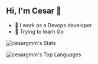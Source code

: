 ## Hi, I'm Cesar 👋

- 🔭 I work as a Devops developer
- 🌱 Trying to learn Go

![cesargmm's Stats](https://github-readme-stats.vercel.app/api?username=cesargmm&theme=ayu-mirage&show_icons=true&hide_border=true&count_private=true)

![cesargmm's Top Languages](https://github-readme-stats.vercel.app/api/top-langs/?username=cesargmm&theme=ayu-mirage&show_icons=true&hide_border=true&layout=compact)
